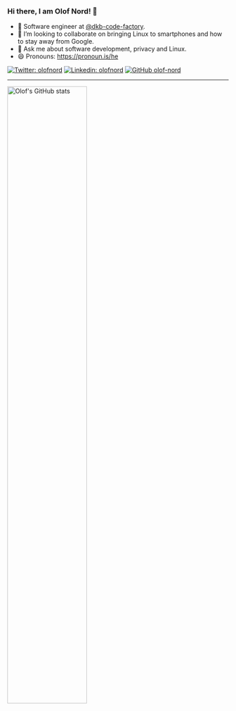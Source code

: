 ### Hi there, I am Olof Nord! 👋

- 🔭 Software engineer at [@dkb-code-factory](https://github.com/dkb-code-factory).
- 👯 I’m looking to collaborate on bringing Linux to smartphones and how to stay away from Google.
- 💬 Ask me about software development, privacy and Linux.
- 😄 Pronouns: https://pronoun.is/he

[![Twitter: olofnord](https://img.shields.io/twitter/follow/olofnord?style=social)](https://twitter.com/olofnord)
[![Linkedin: olofnord](https://img.shields.io/badge/-olofnord-blue?style=flat-square&logo=Linkedin&logoColor=white&link=https://www.linkedin.com/in/olofnord/)](https://www.linkedin.com/in/olofnord/)
[![GitHub olof-nord](https://img.shields.io/github/followers/olof-nord?label=follow&style=social)](https://github.com/olof-nord)

---

<a href="https://github.com/olof-nord/github-readme-stats">
   <img width="60%" alt="Olof's GitHub stats" src="https://github-readme-stats.vercel.app/api?username=olof-nord&show_icons=true&hide_border=true" />
</a>
